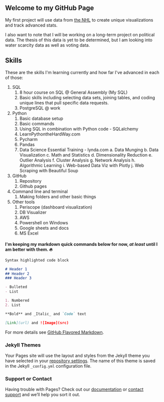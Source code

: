 ## Welcome to my GitHub Page

My first project will use data from [the NHL](https://www.nhl.com/) to create unique visualizations and track advanced stats.

I also want to note that I will be working on a long-term project on political data. The thesis of this data is yet to be determined, but I am looking into water scarcity data as well as voting data.

## Skills

These are the skills I'm learning currently and how far I've advanced in each of those:

1. SQL
    1. 8 hour course on SQL @ General Assembly (My SQL)
    2. Basic skills including selecting data sets, joining tables, and coding unique lines that pull specific data requests.
    3. PostgreSQL @ work
2. Python
    1. Basic database setup
    2. Basic commands
    3. Using SQL in combination with Python code - SQLalchemy
    4. LearnPythontheHardWay.com
    5. Pycharm
    6. Pandas
    7. Data Science Essential Training - lynda.com
        a. Data Munging
        b. Data Visualization
        c. Math and Statistics
        d. Dimensionality Reduction
        e. Outlier Analysis
        f. Cluster Analysis
        g. Network Analysis
        h. Algorithmic Learning
        i. Web-based Data Viz with Plotly
        j. Web Scraping with Beautiful Soup
3. GitHub
    1. Repository
    2. Github pages
4. Command line and terminal
    1. Making folders and other basic things
5. Other tools
    1. Periscope (dashboard visualization)
    2. DB Visualizer
    3. AWS
    4. Powershell on Windows
    5. Google sheets and docs
    6. MS Excel


#### I'm keeping my markdown quick commands below for now, _at least_ until I am better with them. :fire:

```markdown
Syntax highlighted code block

# Header 1
## Header 2
### Header 3

- Bulleted
- List

1. Numbered
2. List

**Bold** and _Italic_ and `Code` text

[Link](url) and ![Image](src)
```

For more details see [GitHub Flavored Markdown](https://guides.github.com/features/mastering-markdown/).



### Jekyll Themes

Your Pages site will use the layout and styles from the Jekyll theme you have selected in your [repository settings](https://github.com/Gregistrar/gregistrar.github.io/settings). The name of this theme is saved in the Jekyll `_config.yml` configuration file.



### Support or Contact

Having trouble with Pages? Check out our [documentation](https://help.github.com/categories/github-pages-basics/) or [contact support](https://github.com/contact) and we’ll help you sort it out.
